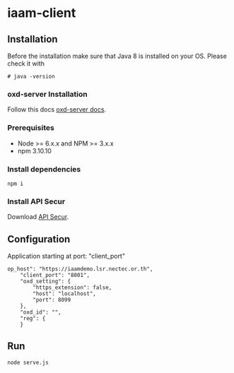 # iaam-client
## Installation
Before the installation make sure that Java 8 is installed on your OS. Please check it with
```
# java -version
```

### oxd-server Installation
Follow this docs [oxd-server docs](https://gluu.org/docs/oxd/3.1.4/install/).


### Prerequisites
- Node >= 6.x.x and NPM >= 3.x.x
- npm 3.10.10


### Install dependencies 

```
npm i
```       

### Install API Secur
Download [API Secur](https://github.com/jponharn/api-secur).

## Configuration
Application starting at port: "client_port"
```
op_host": "https://iaamdemo.lsr.nectec.or.th",
    "client_port": "8001",
    "oxd_setting": {
        "https_extension": false,
        "host": "localhost",
        "port": 8099
    },
    "oxd_id": "",
    "reg": {
    }
```    

## Run
```
node serve.js
```